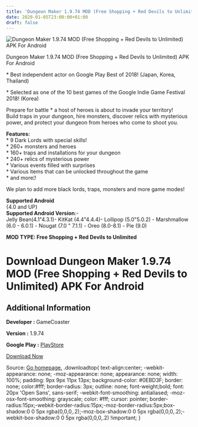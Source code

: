 ```yaml
---
title: 'Dungeon Maker 1.9.74 MOD (Free Shopping + Red Devils to Unlimited) APK For Android'
date: 2020-01-05T23:00:00+01:00
draft: false
---
```


![Dungeon Maker 1.9.74 MOD (Free Shopping + Red Devils to Unlimited) APK For Android](https://i0.wp.com/apkhome.net/wp-content/uploads/2020/01/Dungeon-Maker-1.9.74-MOD-Free-Shopping-Red-Devils-to-Unlimited.png "Dungeon Maker 1.9.74 MOD (Free Shopping + Red Devils to Unlimited) APK For Android")

  

Dungeon Maker 1.9.74 MOD (Free Shopping + Red Devils to Unlimited) APK For Android

\* Best independent actor on Google Play Best of 2018! (Japan, Korea, Thailand)

\* Selected as one of the 10 best games of the Google Indie Game Festival 2018! (Korea)

Prepare for battle \* a host of heroes is about to invade your territory!  
Build traps in your dungeon, hire monsters, discover relics with mysterious power, and protect your dungeon from heroes who come to shoot you.

**Features:**  
\* 9 Dark Lords with special skills!  
\* 260+ monsters and heroes  
\* 160+ traps and installations for your dungeon  
\* 240+ relics of mysterious power  
\* Various events filled with surprises  
\* Various items that can be unlocked throughout the game  
\* and more¦!

We plan to add more black lords, traps, monsters and more game modes!

**Supported Android**  
{4.0 and UP}  
**Supported Android Version**:-  
Jelly Bean(4.1"4.3.1)- KitKat (4.4"4.4.4)- Lollipop (5.0"5.0.2) - Marshmallow (6.0 - 6.0.1) - Nougat (7.0 " 7.1.1) - Oreo (8.0-8.1) - Pie (9.0)

**MOD TYPE: Free Shopping + Red Devils to Unlimited**

Download Dungeon Maker 1.9.74 MOD (Free Shopping + Red Devils to Unlimited) APK For Android
===========================================================================================

Additional Information
----------------------

**Developer :** GameCoaster

**Version :** 1.9.74

**Google Play :** [PlayStore](https://play.google.com/store/apps/details?id=com.GameCoaster.DungeonMaker)

  

[Download Now](https://store4app.co/post/dungeon-maker-1-9-74-mod-free-shopping-red-devils-to-unlimited-apk-for-android_1578249195)

  
Source: [Go homepage.](https://store4app.co/post/dungeon-maker-1-9-74-mod-free-shopping-red-devils-to-unlimited-apk-for-android_1578249195) .downloadtop{ text-align:center; -webkit-appearance: none; -moz-appearance: none; appearance: none; width: 100%; padding: 9px 9px 11px 13px; background-color: #0EBD3F; border: none; color:#fff; border-radius: 3px; outline: none; font-weight;bold; font: 20px 'Open Sans', sans-serif; -webkit-font-smoothing: antialiased; -moz-osx-font-smoothing: grayscale; color: #fff; cursor: pointer; border-radius:15px;-webkit-border-radius:15px;-moz-border-radius:5px;box-shadow:0 0 5px rgba(0,0,0,.2);-moz-box-shadow:0 0 5px rgba(0,0,0,.2);-webkit-box-shadow:0 0 5px rgba(0,0,0,.2) !important; }